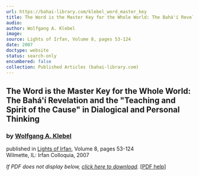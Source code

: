 ```yaml
---
url: https://bahai-library.com/klebel_word_master_key
title: The Word is the Master Key for the Whole World: The Bahá'í Revelation and the "Teaching and Spirit of the Cause" in Dialogical and Personal Thinking
audio: 
author: Wolfgang A. Klebel
image: 
source: Lights of Irfan, Volume 8, pages 53-124
date: 2007
doctype: website
status: search-only
encumbered: false
collection: Published Articles (bahai-library.com)
---
```



## The Word is the Master Key for the Whole World: The Bahá'í Revelation and the "Teaching and Spirit of the Cause" in Dialogical and Personal Thinking

### by [Wolfgang A. Klebel](https://bahai-library.com/author/Wolfgang+A.+Klebel)

published in [Lights of Irfan](http://bahai-library.com/lights_irfan_8), Volume 8, pages 53-124  
Wilmette, IL: Irfan Colloquia, 2007


_If PDF does not display below, [click here to download](http://irfancolloquia.org/pdf/lights8_klebel.pdf)._ \[[PDF help](https://bahai-library.com/pdf/)\]